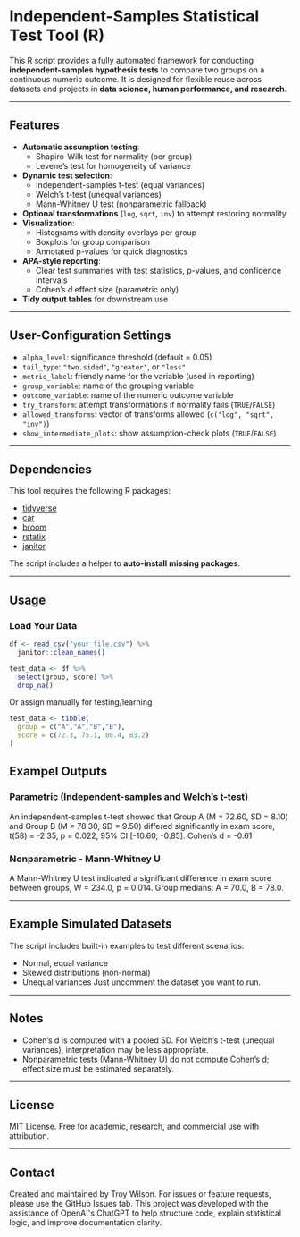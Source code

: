 # Independent-Samples Statistical Test Tool (R)
This R script provides a fully automated framework for conducting **independent-samples hypothesis tests** to compare two groups on a continuous numeric outcome. It is designed for flexible reuse across datasets and projects in **data science, human performance, and research**.

---

## Features

- **Automatic assumption testing**:
  - Shapiro-Wilk test for normality (per group)
  - Levene’s test for homogeneity of variance
- **Dynamic test selection**:
  - Independent-samples t-test (equal variances)
  - Welch’s t-test (unequal variances)
  - Mann-Whitney U test (nonparametric fallback)
- **Optional transformations** (`log`, `sqrt`, `inv`) to attempt restoring normality
- **Visualization**:
  - Histograms with density overlays per group
  - Boxplots for group comparison
  - Annotated p-values for quick diagnostics
- **APA-style reporting**:
  - Clear test summaries with test statistics, p-values, and confidence intervals
  - Cohen’s *d* effect size (parametric only)
- **Tidy output tables** for downstream use

---

## User-Configuration Settings

- `alpha_level`: significance threshold (default = 0.05)  
- `tail_type`: `"two.sided"`, `"greater"`, or `"less"`  
- `metric_label`: friendly name for the variable (used in reporting)  
- `group_variable`: name of the grouping variable  
- `outcome_variable`: name of the numeric outcome variable  
- `try_transform`: attempt transformations if normality fails (`TRUE`/`FALSE`)  
- `allowed_transforms`: vector of transforms allowed (`c("log", "sqrt", "inv")`)  
- `show_intermediate_plots`: show assumption-check plots (`TRUE`/`FALSE`)  

---

## Dependencies

This tool requires the following R packages:

- [tidyverse](https://www.tidyverse.org/)  
- [car](https://cran.r-project.org/package=car)  
- [broom](https://cran.r-project.org/package=broom)  
- [rstatix](https://cran.r-project.org/package=rstatix)  
- [janitor](https://cran.r-project.org/package=janitor)  

The script includes a helper to **auto-install missing packages**.

---

## Usage

### Load Your Data
```r
df <- read_csv("your_file.csv") %>%
  janitor::clean_names()

test_data <- df %>%
  select(group, score) %>%
  drop_na()
```
Or assign manually for testing/learning
```r
test_data <- tibble(
  group = c("A","A","B","B"),
  score = c(72.3, 75.1, 80.4, 83.2)
)
```

## Exampel Outputs
### Parametric (Independent-samples and Welch’s t-test)
An independent-samples t-test showed that Group A (M = 72.60, SD = 8.10) 
and Group B (M = 78.30, SD = 9.50) differed significantly in exam score, 
t(58) = -2.35, p = 0.022, 95% CI [-10.60, -0.85]. Cohen’s d = -0.61

### Nonparametric - Mann-Whitney U
A Mann-Whitney U test indicated a significant difference in exam score 
between groups, W = 234.0, p = 0.014. Group medians: A = 70.0, B = 78.0.

---

## Example Simulated Datasets
The script includes built-in examples to test different scenarios:
- Normal, equal variance
- Skewed distributions (non-normal)
- Unequal variances
Just uncomment the dataset you want to run.

---

## Notes
- Cohen’s d is computed with a pooled SD. For Welch’s t-test (unequal variances), interpretation may be less appropriate.
- Nonparametric tests (Mann-Whitney U) do not compute Cohen’s d; effect size must be estimated separately.

---

## License
MIT License. Free for academic, research, and commercial use with attribution.

---
## Contact
Created and maintained by Troy Wilson. For issues or feature requests, please use the GitHub Issues tab. This project was developed with the assistance of OpenAI's ChatGPT to help structure code, explain statistical logic, and improve documentation clarity.
